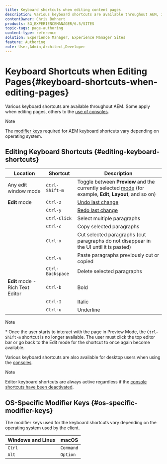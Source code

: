 ```yaml
---
title: Keyboard shortcuts when editing content pages
description: Various keyboard shortcuts are available throughout AEM, including some for page editing
contentOwner: Chris Bohnert
products: SG_EXPERIENCEMANAGER/6.5/SITES
topic-tags: page-authoring
content-type: reference
solution: Experience Manager, Experience Manager Sites
feature: Authoring
role: User,Admin,Architect,Developer
---
```

# Keyboard Shortcuts when Editing Pages{#keyboard-shortcuts-when-editing-pages}

Various keyboard shortcuts are available throughout AEM. Some apply when editing pages, others to the [use of consoles](/help/sites-authoring/keyboard-shortcuts.md).

>[!NOTE]
>
>The [modifier keys](/help/sites-authoring/page-authoring-keyboard-shortcuts.md#os-specific-modifier-keys) required for AEM keyboard shortcuts vary depending on operating system.

## Editing Keyboard Shortcuts {#editing-keyboard-shortcuts}

|Location|Shortcut|Description|
|---|---|---|
|Any edit window mode|`Ctrl-Shift-m`|Toggle between **Preview** and the currently selected [mode](/help/sites-authoring/author-environment-tools.md#page-modes)</a> (for example, **Edit**, **Layout**, and so on) |
|**Edit** mode|`Ctrl-z`|[Undo last change](/help/sites-authoring/editing-content.md#undoing-and-redoing-page-edits)|
||`Ctrl-y`|[Redo last change](/help/sites-authoring/editing-content.md#undoing-and-redoing-page-edits)|
||`Ctrl-Click`|Select multiple paragraphs|
||`Ctrl-c`|Copy selected paragraphs|
||`Ctrl-x`|Cut selected paragraphs (cut paragraphs do not disappear in the UI until it is pasted)|
||`Ctrl-v`|Paste paragraphs previously cut or copied|
||`Ctrl-Backspace`|Delete selected paragraphs|
|**Edit** mode - Rich Text Editor|`Ctrl-b`|Bold|
||`Ctrl-I`|Italic|
||`Ctrl-u`|Underline|

>[!NOTE]
>
>&ast; Once the user starts to interact with the page in Preview Mode, the `Ctrl-Shift-m` shortcut is no longer available. The user must click the top editor bar or go back to the Edit mode for the shortcut to once again become available.

Various keyboard shortcuts are also available for desktop users when using the [consoles](/help/sites-authoring/keyboard-shortcuts.md).

>[!NOTE]
>
>Editor keyboard shortcuts are always active regardless if the [console shortcuts have been deactivated](/help/sites-authoring/keyboard-shortcuts.md#deactivating-keyboard-shortcuts).

## OS-Specific Modifier Keys {#os-specific-modifier-keys}

The modifier keys used for the keyboard shortcuts vary depending on the operating system used by the client.

|Windows and Linux|macOS|
|---|---|
|`Ctrl`|`Command`|
|`Alt`|`Option`|
